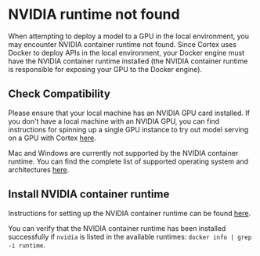 # NVIDIA runtime not found

When attempting to deploy a model to a GPU in the local environment, you may encounter NVIDIA container runtime not found. Since Cortex uses Docker to deploy APIs in the local environment, your Docker engine must have the NVIDIA container runtime installed \(the NVIDIA container runtime is responsible for exposing your GPU to the Docker engine\).

## Check Compatibility

Please ensure that your local machine has an NVIDIA GPU card installed. If you don't have a local machine with an NVIDIA GPU, you can find instructions for spinning up a single GPU instance to try out model serving on a GPU with Cortex [here](../guides/single-node-deployment.md).

Mac and Windows are currently not supported by the NVIDIA container runtime. You can find the complete list of supported operating system and architectures [here](https://nvidia.github.io/nvidia-container-runtime/).

## Install NVIDIA container runtime

Instructions for setting up the NVIDIA container runtime can be found [here](https://github.com/NVIDIA/nvidia-container-runtime#installation).

You can verify that the NVIDIA container runtime has been installed successfully if `nvidia` is listed in the available runtimes: `docker info | grep -i runtime`.


